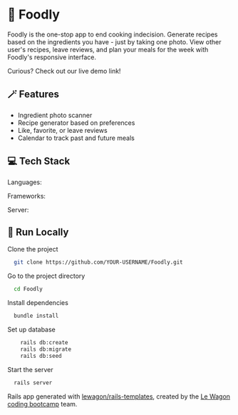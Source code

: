 # 🥐 Foodly

Foodly is the one-stop app to end cooking indecision. Generate recipes based on the ingredients you have - just by taking one photo. View other user's recipes, leave reviews, and plan your meals for the week with Foodly's responsive interface.

Curious? Check out our live demo link!

## 🪄 Features

- Ingredient photo scanner
- Recipe generator based on preferences
- Like, favorite, or leave reviews
- Calendar to track past and future meals


## 💻 Tech Stack

Languages:

Frameworks:

Server:


## 🍃 Run Locally

Clone the project

```bash
  git clone https://github.com/YOUR-USERNAME/Foodly.git
```

Go to the project directory

```bash
  cd Foodly
```

Install dependencies

```bash
  bundle install
```

Set up database

```bash
    rails db:create
    rails db:migrate
    rails db:seed
```

Start the server

```bash
  rails server
```



Rails app generated with [lewagon/rails-templates](https://github.com/lewagon/rails-templates), created by the [Le Wagon coding bootcamp](https://www.lewagon.com) team.
